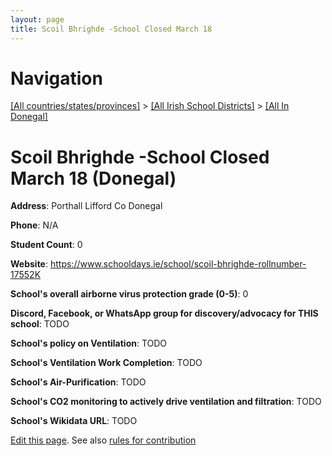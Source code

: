 ```yaml
---
layout: page
title: Scoil Bhrighde -School Closed March 18
---
```

# Navigation

[[All countries/states/provinces]](../../..) > [[All Irish School Districts]](../..) > [[All In Donegal]](..)

# Scoil Bhrighde -School Closed March 18 (Donegal)

**Address**: Porthall Lifford Co Donegal

**Phone**: N/A

**Student Count**: 0

**Website**: <https://www.schooldays.ie/school/scoil-bhrighde-rollnumber-17552K>

**School's overall airborne virus protection grade (0-5)**: 0

**Discord, Facebook, or WhatsApp group for discovery/advocacy for THIS school**: TODO

**School's policy on Ventilation**: TODO

**School's Ventilation Work Completion**: TODO

**School's Air-Purification**: TODO

**School's CO2 monitoring to actively drive ventilation and filtration**: TODO

**School's Wikidata URL**: TODO


[Edit this page](https://github.com/ventilate-schools/Ireland/edit/main/./Donegal/Scoil_Bhrighde_-School_Closed_March_18.md). See also [rules for contribution](../../../contribution-rules/)